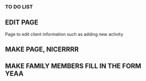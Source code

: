 ### TO DO LIST

## EDIT PAGE

Page to edit client information such as adding new activity

## MAKE PAGE, NICERRRR

## MAKE FAMILY MEMBERS FILL IN THE FORM YEAA
